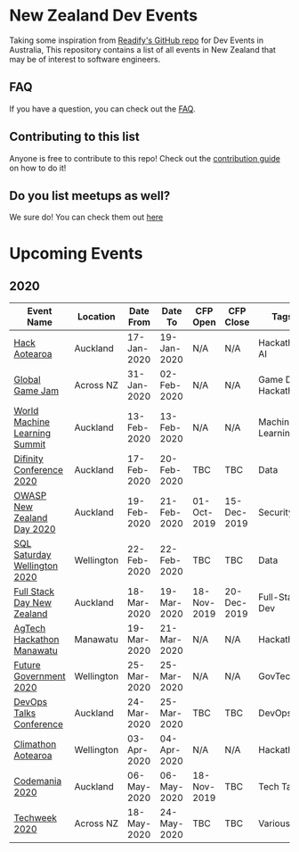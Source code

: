 # New Zealand Dev Events

Taking some inspiration from [Readify's GitHub repo](https://github.com/Readify/DevEvents) for Dev Events in Australia, This repository contains a list of all events in New Zealand that may be of interest to software engineers.

## FAQ

If you have a question, you can check out the [FAQ](https://github.com/willvelida/NZDevEvents/blob/master/FAQ.md).

## Contributing to this list

Anyone is free to contribute to this repo! Check out the [contribution guide](https://github.com/willvelida/NZDevEvents/blob/master/contributing.md) on how to do it!

## Do you list meetups as well?

We sure do! You can check them out [here](https://github.com/willvelida/NZDevEvents/blob/master/meetups.md)

# Upcoming Events

## 2020

| Event Name | Location | Date From | Date To | CFP Open | CFP Close | Tags |
| ---------- | -------- | --------- | ------- | -------- | --------- | ---- |
| [Hack Aotearoa](http://hackaotearoa.co.nz/?page_id=5) | Auckland | 17-Jan-2020 | 19-Jan-2020 | N/A | N/A | Hackathon, AI |
| [Global Game Jam](https://globalgamejam.org/) | Across NZ | 31-Jan-2020 | 02-Feb-2020 | N/A | N/A | Game Dev, Hackathon |
| [World Machine Learning Summit](https://www.eventbrite.com/e/world-machine-learning-summitauckland13-february-2020-tickets-83120324127?aff=ebdssbdestsearch) | Auckland | 13-Feb-2020 | 13-Feb-2020 | N/A | N/A | Machine Learning |
| [Difinity Conference 2020](https://difinity.co.nz/) | Auckland | 17-Feb-2020 | 20-Feb-2020 | TBC | TBC | Data |
| [OWASP New Zealand Day 2020](https://www.owasp.org/index.php/OWASP_New_Zealand_Day_2020) | Auckland | 19-Feb-2020 | 21-Feb-2020 | 01-Oct-2019 | 15-Dec-2019 | Security |
| [SQL Saturday Wellington 2020](https://www.sqlsaturday.com/922/EventHome.aspx) | Wellington | 22-Feb-2020 | 22-Feb-2020 | TBC| TBC | Data |
| [Full Stack Day New Zealand](https://2020.fullstackday.com/) | Auckland | 18-Mar-2020 | 19-Mar-2020 | 18-Nov-2019 | 20-Dec-2019 | Full-Stack Dev |
| [AgTech Hackathon Manawatu](https://www.agtechhackathon.co.nz/2020-info) | Manawatu | 19-Mar-2020 | 21-Mar-2020 | N/A | N/A | Hackathon |
| [Future Government 2020](https://nztech.org.nz/event/future-government-2020/) | Wellington | 25-Mar-2020 | 25-Mar-2020 | N/A | N/A | GovTech |
| [DevOps Talks Conference](https://devops.talksplus.com/nz/devops.html) | Auckland | 24-Mar-2020 | 25-Mar-2020 | TBC | TBC | DevOps |
| [Climathon Aotearoa](http://www.climathon.nz/_blog) | Wellington | 03-Apr-2020 | 04-Apr-2020 | N/A | N/A | Hackathon |    
| [Codemania 2020](https://codemania.io/) | Auckland | 06-May-2020 | 06-May-2020 | 18-Nov-2019 | TBC | Tech Talks |
| [Techweek 2020](https://techweek.co.nz/) | Across NZ | 18-May-2020 | 24-May-2020 | TBC | TBC | Various | 